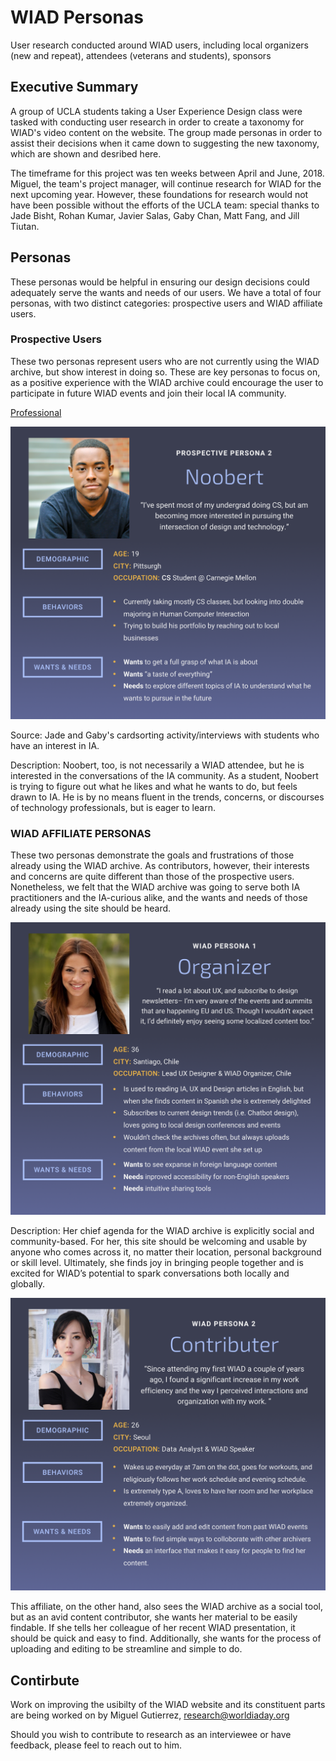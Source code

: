 # WIAD Personas
User research conducted around WIAD users, including local organizers (new and repeat), attendees (veterans and students), sponsors


## Executive Summary
A group of UCLA students taking a User Experience Design class were tasked with conducting user research in order to create a taxonomy for WIAD's video content on the website. The group made personas in order to assist their decisions when it came down to suggesting the new taxonomy, which are shown and desribed here. 
 
The timeframe for this project was ten weeks between April and June, 2018. Miguel, the team's project manager, will continue research for WIAD for the next upcoming year. However, these foundations for research would not have been possible without the efforts of the UCLA team: special thanks to Jade Bisht, Rohan Kumar, Javier Salas, Gaby Chan, Matt Fang, and Jill Tiutan.



## Personas
These personas would be helpful in ensuring our design decisions could adequately serve the wants and needs of our users. We have a total of four personas, with two distinct categories: prospective users and WIAD affiliate users. 

### Prospective Users
These two personas represent users who are not currently using the WIAD archive, but show interest in doing so. These are key personas to focus on, as a positive experience with the WIAD archive could encourage the user to participate in future WIAD events and join their local IA community.

[Professional](professional.md)

![](img/new_user.png)

Source:
Jade and Gaby's cardsorting activity/interviews with students who have an interest in IA. 

Description:
Noobert, too, is not necessarily a WIAD attendee, but he is interested in the conversations of the IA community. As a student, Noobert is trying to figure out what he likes and what he wants to do, but feels drawn to IA. He is by no means fluent in the trends, concerns, or discourses of technology professionals, but is eager to learn.

### WIAD AFFILIATE PERSONAS
These two personas demonstrate the goals and frustrations of those already using the WIAD archive. As contributors, however, their interests and concerns are quite different than those of the prospective users. Nonetheless, we felt that the WIAD archive was going to serve both IA practitioners and the IA-curious alike, and the wants and needs of those already using the site should be heard.

![](img/organizer.png)

Description:
Her chief agenda for the WIAD archive is explicitly social and community-based. For her, this site should be welcoming and usable by anyone who comes across it, no matter their location, personal background or skill level. Ultimately, she finds joy in bringing people together and is excited for WIAD’s potential to spark conversations both locally and globally.

![](img/contributer.png)

This affiliate, on the other hand, also sees the WIAD archive as a social tool, but as an avid content contributor, she wants her material to be easily findable. If she tells her colleague of her recent WIAD presentation, it should be quick and easy to find. Additionally, she wants for the process of uploading and editing to be streamline and simple to do.

## Contirbute
Work on improving the usibilty of the WIAD website and its constituent parts are being worked on by Miguel Gutierrez, research@worldiaday.org

Should you wish to contribute to research as an interviewee or have feedback, please feel to reach out to him.
